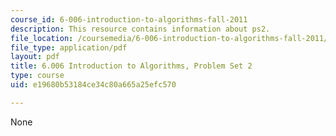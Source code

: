```yaml
---
course_id: 6-006-introduction-to-algorithms-fall-2011
description: This resource contains information about ps2.
file_location: /coursemedia/6-006-introduction-to-algorithms-fall-2011/e19680b53184ce34c80a665a25efc570_MIT6_006F11_ps2.pdf
file_type: application/pdf
layout: pdf
title: 6.006 Introduction to Algorithms, Problem Set 2
type: course
uid: e19680b53184ce34c80a665a25efc570

---
```

None